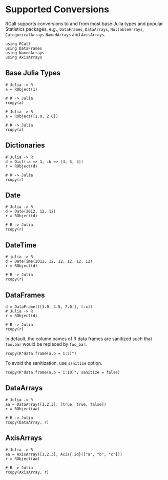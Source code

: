 # Supported Conversions

RCall supports conversions to and from most base Julia types and popular Statistics packages, e.g., `DataFrames`, `DataArrays`, `NullableArrays`, `CategoricalArrays` `NamedArrays` and `AxisArrays`.

```@setup 1
using RCall
using DataFrames
using NamedArrays
using AxisArrays
```

## Base Julia Types

```@example 1
# Julia -> R
a = RObject(1)
```

```@example 1
# R -> Julia
rcopy(a)
```

```@example 1
# Julia -> R
a = RObject([1.0, 2.0])
```

```@example 1
# R -> Julia
rcopy(a)
```

## Dictionaries

```@example 1
# Julia -> R
d = Dict(:a => 1, :b => [4, 5, 3])
r = RObject(d)
```

```@example 1
# R -> Julia
rcopy(r)
```

## Date

```@example 1
# Julia -> R
d = Date(2012, 12, 12)
r = RObject(d)
```

```@example 1
# R -> Julia
rcopy(r)
```

## DateTime

```@example 1
# julia -> R
d = DateTime(2012, 12, 12, 12, 12, 12)
r = RObject(d)
```

```@example 1
# R -> Julia
rcopy(r)
```

## DataFrames

```@example 1
d = DataFrame([[1.0, 4.5, 7.0]], [:x])
# Julia -> R
r = RObject(d)
```

```@example 1
# R -> Julia
rcopy(r)
```

In default, the column names of R data frames are sanitized such that `foo.bar`
would be replaced by `foo_bar`.

```@example 1
rcopy(R"data.frame(a.b = 1:3)")
```

To avoid the sanitization, use `sanitize` option.
```@example 1
rcopy(R"data.frame(a.b = 1:10)"; sanitize = false)
```

## DataArrays

```@example 1
# Julia -> R
aa = DataArray([1,2,3], [true, true, false])
r = RObject(aa)
```

```@example 1
# R -> Julia
rcopy(DataArray, r)
```


## AxisArrays

```@example 1
# Julia -> R
aa = AxisArray([1,2,3], Axis{:id}(["a", "b", "c"]))
r = RObject(aa)
```

```@example 1
# R -> Julia
rcopy(AxisArray, r)
```
